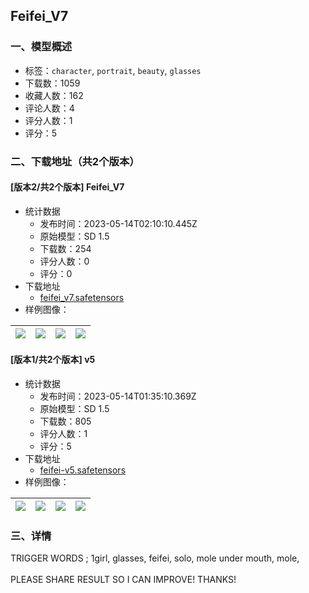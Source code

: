 ## Feifei_V7
### 一、模型概述

- 标签：`character`, `portrait`, `beauty`, `glasses`
- 下载数：1059
- 收藏人数：162
- 评论人数：4
- 评分人数：1
- 评分：5

### 二、下载地址（共2个版本）

#### [版本2/共2个版本] Feifei_V7

- 统计数据
  - 发布时间：2023-05-14T02:10:10.445Z
  - 原始模型：SD 1.5
  - 下载数：254
  - 评分人数：0
  - 评分：0
- 下载地址
  - [feifei_v7.safetensors](https://civitai.com/api/download/models/70085)
- 样例图像：

| <img src="https://image.civitai.com/xG1nkqKTMzGDvpLrqFT7WA/91999226-d9c9-44f0-9dff-dfdee336e67a/width=450/782914.jpeg" /> | <img src="https://image.civitai.com/xG1nkqKTMzGDvpLrqFT7WA/6ce46a7b-60af-4147-85e3-9e5a49415ce3/width=450/782765.jpeg" /> | <img src="https://image.civitai.com/xG1nkqKTMzGDvpLrqFT7WA/85570275-21cd-4c91-9408-79c082b3612a/width=450/782905.jpeg" /> | <img src="https://image.civitai.com/xG1nkqKTMzGDvpLrqFT7WA/488b6f47-f7d6-41a0-a1b4-ed6f128863e9/width=450/782764.jpeg" /> |
| ---- | ---- | ---- | ---- |

#### [版本1/共2个版本] v5

- 统计数据
  - 发布时间：2023-05-14T01:35:10.369Z
  - 原始模型：SD 1.5
  - 下载数：805
  - 评分人数：1
  - 评分：5
- 下载地址
  - [feifei-v5.safetensors](https://civitai.com/api/download/models/30673)
- 样例图像：

| <img src="https://image.civitai.com/xG1nkqKTMzGDvpLrqFT7WA/063f48ba-b8ff-4d1e-c974-f9b969429900/width=450/348380.jpeg" /> | <img src="https://image.civitai.com/xG1nkqKTMzGDvpLrqFT7WA/24627e47-d168-49a3-df2b-75ba777a1300/width=450/348379.jpeg" /> | <img src="https://image.civitai.com/xG1nkqKTMzGDvpLrqFT7WA/161edda1-2bfe-4177-9709-275e6d3fed00/width=450/348378.jpeg" /> | <img src="https://image.civitai.com/xG1nkqKTMzGDvpLrqFT7WA/d83556c0-5cb6-44d8-5f73-0517042a3600/width=450/348377.jpeg" /> |
| ---- | ---- | ---- | ---- |


### 三、详情
<p>TRIGGER WORDS ; 1girl, glasses, feifei, solo, mole under mouth, mole,<br /><br />PLEASE SHARE RESULT SO I CAN IMPROVE! THANKS! </p>